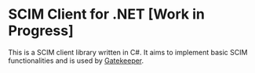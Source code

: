 # SCIM Client for .NET [Work in Progress]

This is a SCIM client library written in C#. It aims to implement basic SCIM functionalities and is used by [Gatekeeper](https://github.com/getgatekeeper/server).
